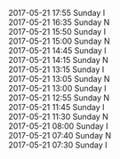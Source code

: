 2017-05-21 17:55 Sunday  I  
2017-05-21 16:35 Sunday  N  
2017-05-21 15:50 Sunday  I  
2017-05-21 15:00 Sunday  N  
2017-05-21 14:45 Sunday  I  
2017-05-21 14:15 Sunday  N  
2017-05-21 13:15 Sunday  I  
2017-05-21 13:05 Sunday  N  
2017-05-21 13:00 Sunday  I  
2017-05-21 12:55 Sunday  N  
2017-05-21 11:45 Sunday  I  
2017-05-21 11:30 Sunday  N  
2017-05-21 08:00 Sunday  I  
2017-05-21 07:40 Sunday  N  
2017-05-21 07:30 Sunday  I  
